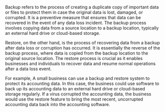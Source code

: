 Backup refers to the process of creating a duplicate copy of important data or files to protect them in case the original data is lost, damaged, or corrupted. It is a preventive measure that ensures that data can be recovered in the event of any data loss incident. The backup process involves copying data from a source location to a backup location, typically an external hard drive or cloud-based storage. 

Restore, on the other hand, is the process of recovering data from a backup after data loss or corruption has occurred. It is essentially the reverse of the backup process, where data is copied from the backup location to the original source location. The restore process is crucial as it enables businesses and individuals to recover data and resume normal operations after a data loss event.

For example, A small business can use a backup and restore system to protect its accounting data. In this case, the business could use software to back up its accounting data to an external hard drive or cloud-based storage regularly. If a virus corrupted the accounting data, the business would use the restore feature to bring the most recent, uncorrupted accounting data back into the accounting software.
